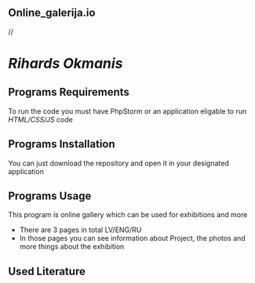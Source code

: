 ## Online_galerija.io
//
# _Rihards Okmanis_

## Programs Requirements

To run the code you must have PhpStorm or an application eligable to run _HTML/CSS/JS_ code

## Programs Installation

You can just download the repository and open it in your designated application

## Programs Usage 

This program is online gallery which can be used for exhibitions and more 
* There are 3 pages in total LV/ENG/RU
* In those pages you can see information about Project, the photos and more things about the exhibition

## Used Literature
